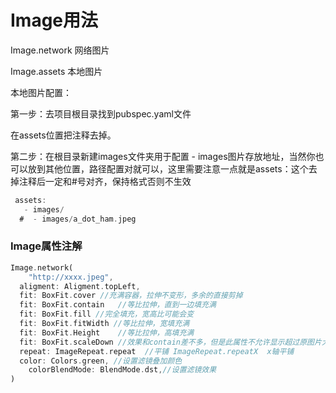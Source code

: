 # Image用法

Image.network	网络图片

Image.assets	本地图片

本地图片配置：

第一步：去项目根目录找到pubspec.yaml文件

在assets位置把注释去掉。

第二步：在根目录新建images文件夹用于配置 - images图片存放地址，当然你也可以放到其他位置，路径配置对就可以，这里需要注意一点就是assets：这个去掉注释后一定和#号对齐，保持格式否则不生效

```dart
 assets:
   - images/
  #  - images/a_dot_ham.jpeg

```



### Image属性注解

```dart
Image.network(
	"http://xxxx.jpeg",
  aligment: Aligment.topLeft,
  fit: BoxFit.cover	//充满容器，拉伸不变形，多余的直接剪掉
  fit: BoxFit.contain	//等比拉伸，直到一边填充满
  fit: BoxFit.fill //完全填充，宽高比可能会变
  fit: BoxFit.fitWidth //等比拉伸，宽填充满
  fit: BoxFit.Height	//等比拉伸，高填充满
  fit: BoxFit.scaleDown //效果和contain差不多，但是此属性不允许显示超过原图片大小，可缩小不可放大
  repeat: ImageRepeat.repeat  //平铺 ImageRepeat.repeatX  x轴平铺
  color: Colors.green, //设置滤镜叠加颜色
	colorBlendMode: BlendMode.dst,//设置滤镜效果
)
```